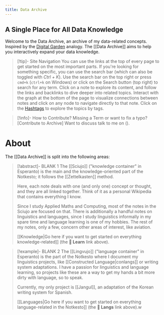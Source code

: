 ```yaml
---
title: Data Archive
---
```


## A Single Place for All Data Knowledge

Welcome to the Data Archive, an archive of my data-related concepts. Inspired by the [Digital Garden](https://jzhao.xyz/posts/networked-thought/) analogy. The [[Data Archive]] aims to help you interactively expand your data knowledge.

> [!tip]- Site Navigation
> You can use the links at the top of every page to get started on the most important parts.
> If you're looking for something specific, you can use the search bar (which can also be toggled with _Ctrl + K_).
>  Use the search bar on the top right or press `cmd+k` (`ctrl+k` on Windows) or click on the Search button (top right) to search for any term.
> Click on a note to explore its content, and follow the links and backlinks to dive deeper into related topics.
> Interact with the graph at the bottom of the page to visualize connections between notes and click on any node to navigate directly to that note.
> Click on the [Hashtags](tags) to explore the topics by tags. 

> [!info]- How to Contribute?
> Missing a Term or want to fix a typo? [Contribute to Archive]
> Want to discuss talk to me on ().

# About

The [[Data Archive]] is split into the following areas:

> [!abstract]- BLANK 1
> The [[Sciujo]] ("knowledge container" in Esperanto) is the main and the knowledge-oriented part of the Notkesto; it follows the [[Zettelkasten]] method.
>
> Here, each note deals with one (and only one) concept or thought, and they are all linked together. Think of it as a personal Wikipedia that contains everything I know.
>
> Since I study Applied Maths and Computing, most of the notes in the Sciujo are focused on that. There is additionally a handful notes on linguistics and languages, since I study linguistics informally in my spare time and language learning is one of my hobbies. The rest of my notes, only a few, concern other areas of interest, like aviation.
>
> [[Knowledge|Go here if you want to get started on everything knowledge-related]] (the **🧠 Learn** link above).

> [!example]- BLANK 2
> The [[Lingvujo]] ("language container" in Esperanto) is the part of the Notkesto where I document my linguistics projects, like [[Constructed Language|conlangs]] or writing system adaptations. I have a passion for linguistics and language learning, so projects like these are a way to get my hands a bit more dirty with language, so to speak.
>
> Currently, my only project is [[Jangul]], an adaptation of the Korean writing system for Spanish.
>
> [[Languages|Go here if you want to get started on everything language-related in the Notkesto]] (the **🦜 Langs** link above).w